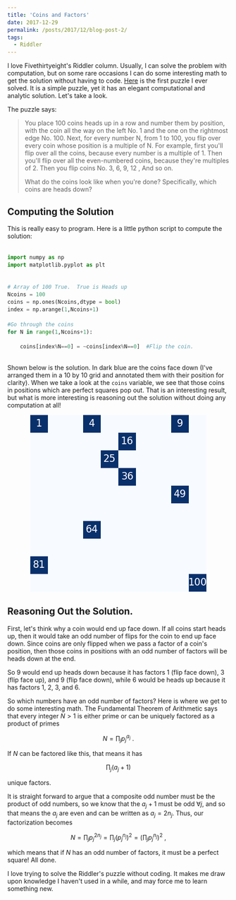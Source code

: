 ```yaml
---
title: 'Coins and Factors'
date: 2017-12-29
permalink: /posts/2017/12/blog-post-2/
tags:
  - Riddler
---
```


I love Fivethirtyeight's Riddler column.  Usually, I can solve the problem with computation, but on some rare occasions I can do some interesting math to get the solution without having to code.  [Here](https://fivethirtyeight.com/features/can-you-survive-this-deadly-board-game/) is the first puzzle I ever solved.  It is a simple puzzle, yet it has an elegant computational and analytic solution.  Let's take a look.

The puzzle says:

>You place 100 coins heads up in a row and number them by position, with the coin all the way on the left No. 1 and the one on the rightmost edge No. 100. Next, for every number N, from 1 to 100, you flip over every coin whose position is a multiple of N. For example, first you'll flip over all the coins, because every number is a multiple of 1. Then you'll flip over all the even-numbered coins, because they're multiples of 2. Then you flip coins No. 3, 6, 9, 12  , And so on.   
>
>What do the coins look like when you're done? Specifically, which coins are heads down?


## Computing the Solution

This is really easy to program.  Here is a little python script to compute the solution:

```python

import numpy as np
import matplotlib.pyplot as plt


# Array of 100 True.  True is Heads up
Ncoins = 100
coins = np.ones(Ncoins,dtype = bool)
index = np.arange(1,Ncoins+1)

#Go through the coins
for N in range(1,Ncoins+1):
    
    coins[index%N==0] = ~coins[index%N==0]  #Flip the coin.  
  
```


Shown below is the solution.  In dark blue are the coins face down (I've arranged them in a 10 by 10 grid and annotated them with their position for clarity).  When we take a look at the `coins` variable, we see that those coins in positions which are perfect squares pop out. That is an interesting result, but what is more interesting is reasoning out the solution without doing any computation at all!


<div style="text-align:center"><img src ="/images/blog/coins.png" /></div>

## Reasoning Out the Solution.

First, let's think why a coin would end up face down.  If all coins start heads up, then it would take an odd number of flips for the coin to end up face down.  Since coins are only flipped when we pass a factor of a coin's position, then those coins in positions with an odd number of factors will be heads down at the end.

So 9 would end up heads down because it has factors 1 (flip face down), 3 (flip face up), and 9 (flip face down), while 6 would be heads up because it has factors 1, 2, 3, and 6.

So which numbers have an odd number of factors?  Here is where we get to do some interesting math.  The Fundamental Theorem of Arithmetic says that every integer $N>1$ is either prime or can be uniquely factored as a product of primes

$$ N = \prod_{j} p_j^{a_j} \>.$$

If $N$ can be factored like this, that means it has 

$$ \prod_{j} (a_j +1) $$

unique factors. 

It is straight forward to argue that a composite odd number must be the product of odd numbers, so we know that the $a_j+1$ must be odd $\forall j$, and so that means the $a_j$ are even and can be written as $a_j = 2n_j$.  Thus, our factorization becomes

$$ N = \prod_j p_j^{2n_j} = \prod_j (p_j^{n_j})^2 = \left(\prod_j p_j^{n_j} \right)^2 \>,$$

which means that if $N$ has an odd number of factors, it must be a perfect square!  All done.

I love trying to solve the Riddler's puzzle without coding.  It makes me draw upon knowledge I haven't used in a while, and may force me to learn something new.